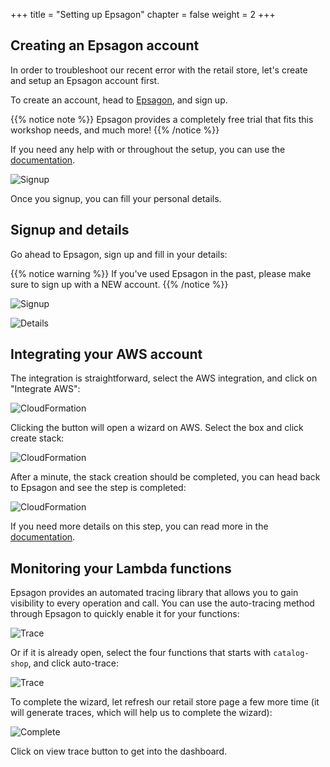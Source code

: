 +++
title = "Setting up Epsagon"
chapter = false
weight = 2
+++

## Creating an Epsagon account

In order to troubleshoot our recent error with the retail store, let's create and setup an Epsagon account first.

To create an account, head to [Epsagon](https://dashboard.epsagon.com/signup?ref=aws-workshop), and sign up.

{{% notice note %}}
Epsagon provides a completely free trial that fits this workshop needs, and much more!
{{% /notice %}}

If you need any help with or throughout the setup, you can use the [documentation](https://docs.epsagon.com/docs/getting-started-setup).

![Signup](/images/prerequisites/docs.png)

Once you signup, you can fill your personal details.

## Signup and details

Go ahead to Epsagon, sign up and fill in your details:

{{% notice warning %}}
If you've used Epsagon in the past, please make sure to sign up with a NEW account.
{{% /notice %}}

![Signup](/images/prerequisites/signup.png)

![Details](/images/prerequisites/details.png)

## Integrating your AWS account

The integration is straightforward, select the AWS integration, and click on "Integrate AWS":

![CloudFormation](/images/prerequisites/cf.png)

Clicking the button will open a wizard on AWS. Select the box and click create stack:

![CloudFormation](/images/prerequisites/cf_aws.png)

After a minute, the stack creation should be completed, you can head back to Epsagon and see the step is completed:

![CloudFormation](/images/prerequisites/cf_complete.png)

If you need more details on this step, you can read more in the [documentation](https://docs.epsagon.com/docs/getting-started-aws).

## Monitoring your Lambda functions

Epsagon provides an automated tracing library that allows you to gain visibility to every operation and call. You can use the auto-tracing method through Epsagon to quickly enable it for your functions:

![Trace](/images/prerequisites/trace.png)

Or if it is already open, select the four functions that starts with `catalog-shop`, and click auto-trace:

![Trace](/images/prerequisites/tracing.png)

To complete the wizard, let refresh our retail store page a few more time (it will generate traces, which will help us to complete the wizard):

![Complete](/images/prerequisites/complete.png)

Click on view trace button to get into the dashboard.
